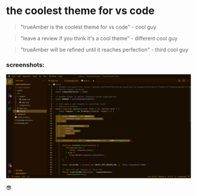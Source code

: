 # the coolest theme for vs code

> "trueAmber is the coolest theme for vs code" - cool guy

> "leave a review if you think it's a cool theme" - different cool guy

> "trueAmber will be refined until it reaches perfection" - third cool guy

### screenshots:

![screenshot 1](images/trueAmber1.png)

:sunglasses:


